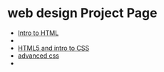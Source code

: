 # web design Project Page

<ul>
    <li><a href="intro_to_html/index.html"target="blank">Intro to HTML</a><li>
    <li><a href="HTML5_to_intro_CSS/index.html"target="blank">HTML5 and intro to CSS</a></li>
    <li><a href="adv_css/index.html"target="blank">advanced css</a></li>
    <li><a href="responsive/index.html"target="blank"responsive</a></li>
</ul>
